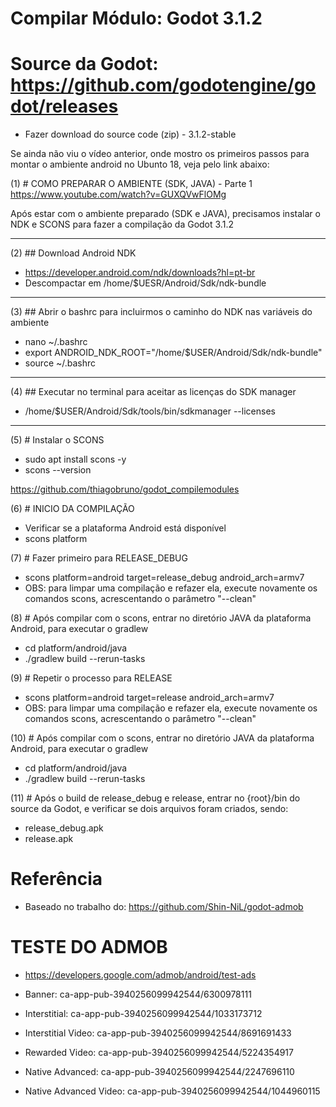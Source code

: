 # Compilar Módulo: Godot 3.1.2

# Source da Godot: https://github.com/godotengine/godot/releases
- Fazer download do source code (zip) - 3.1.2-stable


Se ainda não viu o vídeo anterior, onde mostro os primeiros passos para montar o ambiente android no Ubunto 18, veja pelo link abaixo:

(1) # COMO PREPARAR O AMBIENTE (SDK, JAVA) - Parte 1
https://www.youtube.com/watch?v=GUXQVwFlOMg

Após estar com o ambiente preparado (SDK e JAVA), precisamos instalar o NDK e SCONS para fazer a compilação da Godot 3.1.2

----------

(2) ## Download Android NDK
- https://developer.android.com/ndk/downloads?hl=pt-br
- Descompactar em /home/$UESR/Android/Sdk/ndk-bundle

----------

(3) ## Abrir o bashrc para incluirmos o caminho do NDK nas variáveis do ambiente
- nano ~/.bashrc
- export ANDROID_NDK_ROOT="/home/$USER/Android/Sdk/ndk-bundle"
- source ~/.bashrc

----------

(4) ## Executar no terminal para aceitar as licenças do SDK manager
- /home/$USER/Android/Sdk/tools/bin/sdkmanager --licenses

----------

(5) # Instalar o SCONS
- sudo apt install scons -y
- scons --version



https://github.com/thiagobruno/godot_compilemodules

(6) # INICIO DA COMPILAÇÃO
- Verificar se a plataforma Android está disponível
- scons platform

(7) # Fazer primeiro para RELEASE_DEBUG
- scons platform=android target=release_debug android_arch=armv7
- OBS: para limpar uma compilação e refazer ela, execute novamente os comandos scons, acrescentando o parâmetro "--clean"

(8) # Após compilar com o scons, entrar no diretório JAVA da plataforma Android, para executar o gradlew
- cd platform/android/java
- ./gradlew build --rerun-tasks


(9) # Repetir o processo para RELEASE
- scons platform=android target=release android_arch=armv7
- OBS: para limpar uma compilação e refazer ela, execute novamente os comandos scons, acrescentando o parâmetro "--clean"

(10) # Após compilar com o scons, entrar no diretório JAVA da plataforma Android, para executar o gradlew
- cd platform/android/java
- ./gradlew build --rerun-tasks

(11) # Após o build de release_debug e release, entrar no {root}/bin do source da Godot, e verificar se dois arquivos foram criados, sendo:
- release_debug.apk
- release.apk


# Referência
- Baseado no trabalho do: https://github.com/Shin-NiL/godot-admob

# TESTE DO ADMOB
- https://developers.google.com/admob/android/test-ads

- Banner: ca-app-pub-3940256099942544/6300978111
- Interstitial: ca-app-pub-3940256099942544/1033173712
- Interstitial Video: ca-app-pub-3940256099942544/8691691433
- Rewarded Video: ca-app-pub-3940256099942544/5224354917
- Native Advanced: ca-app-pub-3940256099942544/2247696110
- Native Advanced Video: ca-app-pub-3940256099942544/1044960115



